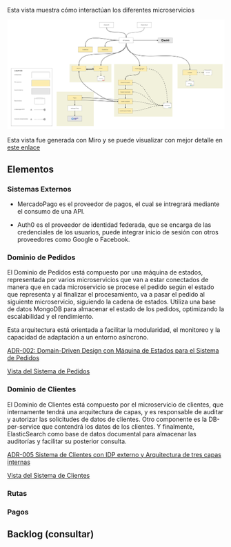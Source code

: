 Esta vista muestra cómo interactúan los diferentes microservicios


![Vista Global de la Arquitectura](./imagenes/arquitectura-detalle.jpg)

Esta vista fue generada con Miro y se puede visualizar con mejor detalle en [este enlace](https://miro.com/app/board/uXjVLD5rjlQ=/?share_link_id=523970499998)

## Elementos

### Sistemas Externos

- MercadoPago es el proveedor de pagos, el cual se intregrará mediante el consumo de una API.

- Auth0 es el proveedor de identidad federada, que se encarga de las credenciales de los usuarios, puede integrar inicio de sesión con otros proveedores como Google o Facebook.

### Dominio de Pedidos

El Dominio de Pedidos está compuesto por una máquina de estados, representada por varios microservicios que van a estar conectados de manera que en cada microservicio se procese el pedido según el estado que representa y al finalizar el procesamiento, va a pasar el pedido al siguiente microservicio, siguiendo la cadena de estados.
Utiliza una base de datos MongoDB para almacenar el estado de los pedidos, optimizando la escalabilidad y el rendimiento.

Esta arquitectura está orientada a facilitar la modularidad, el monitoreo y la capacidad de adaptación a un entorno asíncrono.

[ADR-002: Domain-Driven Design con Máquina de Estados para el Sistema de Pedidos](/Architectural-Decision-Records/ADR-002.md)

[Vista del Sistema de Pedidos](/Architectural-Decision-Records/imagenes/ADR-002-ddd-microservicio-pedidos.md)

### Dominio de Clientes

El Dominio de Clientes está compuesto por el microservicio de clientes, que internamente tendrá una arquitectura de capas, y es responsable de auditar y autorizar las solicitudes de datos de clientes. Otro componente es la DB-per-service que contendrá los datos de los clientes. Y finalmente, ElasticSearch como base de datos documental para almacenar las auditorías y facilitar su posterior consulta.

[ADR-005 Sistema de Clientes con IDP externo y Arquitectura de tres capas internas](/Architectural-Decision-Records/ADR-005.md)

[Vista del Sistema de Clientes](/Architectural-Decision-Records/imagenes/ADR-005-microservicio-clientes.md)

### Rutas

### Pagos


## Backlog (consultar)